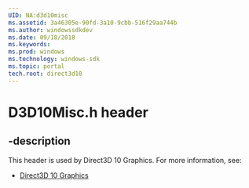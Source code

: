 ```yaml
---
UID: NA:d3d10misc
ms.assetid: 3a46305e-90fd-3a10-9cbb-516f29aa744b
ms.author: windowssdkdev
ms.date: 09/18/2018
ms.keywords: 
ms.prod: windows
ms.technology: windows-sdk
ms.topic: portal
tech.root: direct3d10
---
```


# D3D10Misc.h header


## -description


This header is used by Direct3D 10 Graphics. For more information, see:

- [Direct3D 10 Graphics](../_direct3d10)
